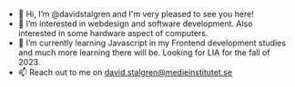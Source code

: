 - 👋 Hi, I’m @davidstalgren and I'm very pleased to see you here!
- 👀 I’m interested in webdesign and software development. Also interested in some hardware aspect of computers.
- 🌱 I’m currently learning Javascript in my Frontend development studies and much more learning there will be. Looking for LIA for the fall of 2023.
- 📫 Reach out to me on david.stalgren@medieinstitutet.se

<!---
davidstalgren/davidstalgren is a ✨ special ✨ repository because its `README.md` (this file) appears on your GitHub profile.
You can click the Preview link to take a look at your changes.
--->
